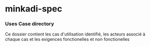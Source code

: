 # minkadi-spec

### Uses Case directory

Ce dossier contient les cas d'utilisation identifié,
les acteurs associé à chaque cas et les exigences fonctionelles et non fonctionelles